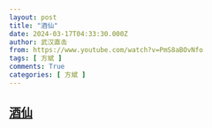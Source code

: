 ```yaml
---
layout: post
title: "酒仙"
date: 2024-03-17T04:33:30.000Z
author: 武汉直击
from: https://www.youtube.com/watch?v=PmS8aBOvNfo
tags: [ 方斌 ]
comments: True
categories: [ 方斌 ]
---
```

<!--1710650010000-->
[酒仙](https://www.youtube.com/watch?v=PmS8aBOvNfo)
------

<div>

</div>
